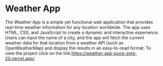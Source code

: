 # Weather App
 The Weather App is a simple yet functional web application that provides real-time weather information for any location worldwide. The app uses HTML, CSS, and JavaScript to create a dynamic and interactive experience. Users can input the name of a city, and the app will fetch the current weather data for that location from a weather API (such as OpenWeatherMap) and display the results in an easy-to-read format.
To view the project click on the link:https://weather-app-puce-zeta-20.vercel.app/
